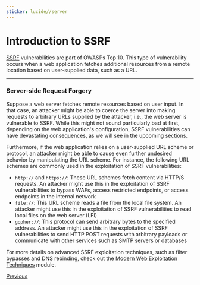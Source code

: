 ```yaml
---
sticker: lucide//server
---
```


# Introduction to SSRF

[SSRF](https://owasp.org/Top10/A10_2021-Server-Side_Request_Forgery_\(SSRF\)/) vulnerabilities are part of OWASPs Top 10. This type of vulnerability occurs when a web application fetches additional resources from a remote location based on user-supplied data, such as a URL.

***

### Server-side Request Forgery

Suppose a web server fetches remote resources based on user input. In that case, an attacker might be able to coerce the server into making requests to arbitrary URLs supplied by the attacker, i.e., the web server is vulnerable to SSRF. While this might not sound particularly bad at first, depending on the web application's configuration, SSRF vulnerabilities can have devastating consequences, as we will see in the upcoming sections.

Furthermore, if the web application relies on a user-supplied URL scheme or protocol, an attacker might be able to cause even further undesired behavior by manipulating the URL scheme. For instance, the following URL schemes are commonly used in the exploitation of SSRF vulnerabilities:

* `http://` and `https://`: These URL schemes fetch content via HTTP/S requests. An attacker might use this in the exploitation of SSRF vulnerabilities to bypass WAFs, access restricted endpoints, or access endpoints in the internal network
* `file://`: This URL scheme reads a file from the local file system. An attacker might use this in the exploitation of SSRF vulnerabilities to read local files on the web server (LFI)
* `gopher://`: This protocol can send arbitrary bytes to the specified address. An attacker might use this in the exploitation of SSRF vulnerabilities to send HTTP POST requests with arbitrary payloads or communicate with other services such as SMTP servers or databases

For more details on advanced SSRF exploitation techniques, such as filter bypasses and DNS rebinding, check out the [Modern Web Exploitation Techniques](https://academy.hackthebox.com/module/details/231) module.

&#x20;[Previous](https://academy.hackthebox.com/module/145/section/1293) &#x20;

